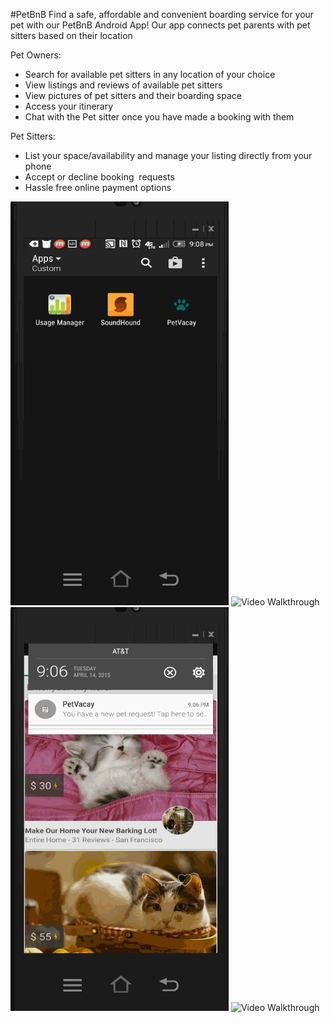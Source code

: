 #PetBnB
Find a safe, affordable and convenient boarding service for your pet with our PetBnB Android App! Our app connects pet parents with pet sitters based on their location


Pet Owners:
- Search for available pet sitters in any location of your choice
- View listings and reviews of available pet sitters
- View pictures of pet sitters and their boarding space
- Access your itinerary
- Chat with the Pet sitter once you have made a booking with them


Pet Sitters:
- List your space/availability and manage your listing directly from your phone
- Accept or decline booking  requests
- Hassle free online payment options

![Video Walkthrough](PetVacayAVParent2.gif)
![Video Walkthrough](PetVacayAVParent.gif)
![Video Walkthrough](PetVacayAVHost.gif)
![Video Walkthrough](PetVacayAVListSpace.gif)
